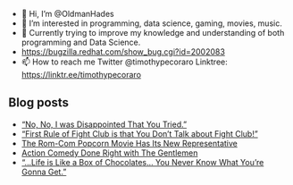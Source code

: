 - 👋 Hi, I’m @OldmanHades
- 👀 I’m interested in programming, data science, gaming, movies, music.
- 🌱 Currently trying to improve my knowledge and understanding of both programming and Data Science.
- https://bugzilla.redhat.com/show_bug.cgi?id=2002083
- 📫 How to reach me Twitter @timothypecoraro
Linktree: https://linktr.ee/timothypecoraro

## Blog posts
<!-- BLOG-POST-LIST:START -->
- [“No, No, I was Disappointed That You Tried.”](https://medium.com/@timothypecoraro/no-no-i-was-disappointed-that-you-tried-5de37f475cd0?source=rss-5097f5c9b801------2)
- [“First Rule of Fight Club is that You Don’t Talk about Fight Club!”](https://medium.com/@timothypecoraro/first-rule-of-fight-club-is-that-you-dont-talk-about-fight-club-eb5bef3d6159?source=rss-5097f5c9b801------2)
- [The Rom-Com Popcorn Movie Has Its New Representative](https://medium.com/@timothypecoraro/the-rom-com-popcorn-movie-has-its-new-representative-f8fe12293f6f?source=rss-5097f5c9b801------2)
- [Action Comedy Done Right with The Gentlemen](https://medium.com/@timothypecoraro/action-comedy-done-right-with-the-gentlemen-01eb20b39ae3?source=rss-5097f5c9b801------2)
- [“…Life is Like a Box of Chocolates… You Never Know What You’re Gonna Get.”](https://medium.com/@timothypecoraro/life-if-like-a-box-of-chocolates-you-never-know-what-youre-gonna-get-c9a9dd85affa?source=rss-5097f5c9b801------2)
<!-- BLOG-POST-LIST:END -->
